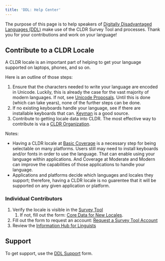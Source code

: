 ```yaml
---
title: 'DDL: Help Center'
---
```


The purpose of this page is to help speakers of [Digitally Disadvantaged Languages (DDL)](/ddl) make use of the CLDR Survey Tool and processes.
Thank you for your contributions and work on your language!

## Contribute to a CLDR Locale

A CLDR locale is an important part of helping to get your language supported on laptops, phones, and so on.  

Here is an outline of those steps:

1. Ensure that the characters needed to write your language are encoded in Unicode. Luckily, this is already the case for the vast majority of modern languages. If not, see [Unicode Proposals]. Until this is done (which can take years), none of the further steps can be done.
2. If no existing keyboards handle your language, see if there are installable keyboards that can. [Keyman] is a good source.
3. Contribute to getting locale data into CLDR. The most effective way to contribute is via a [CLDR Organization].

Notes:
 - Having a CLDR locale at [Basic Coverage][Coverage] is a necessary step for being selectable on many platforms. Users still may need to install keyboards and/or fonts in order to use the language. That can enable using your language within applications. And Coverage at Moderate and Modern can improve the capabilities of those applications to handle your language.
- Applications and platforms decide which languages and locales they support; therefore, having a CLDR locale is no guarentee that it will be supported on any given application or platform.

### Individual Contributors

1. Verify the locale is visible in the [Survey Tool][Survey Tool Home]
    1. If not, fill out the form: [Core Data for New Locales].
2. Fill out the form to request an account: [Request a Survey Tool Account]
3. Review the [Information Hub for Linguists]

## Support

To get support, use the [DDL Support] form.

[DDL Support]: https://unicode.org/cldr/ddl-support
[Information Hub for Linguists]: /translation
[CLDR Organization]: /index/survey-tool/cldr-organization
[Core Data for New Locales]: /index/cldr-spec/core-data-for-new-locales
[Unicode Proposals]: https://www.unicode.org/pending/proposals.html
[Keyman]: https://keyman.com/
[Coverage]: /index/survey-tool/coverage
[Survey Tool Home]: https://st.unicode.org
[Request a Survey Tool Account]: /index/survey-tool/survey-tool-accounts
